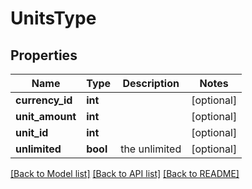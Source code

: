 # UnitsType

## Properties
Name | Type | Description | Notes
------------ | ------------- | ------------- | -------------
**currency_id** | **int** |  | [optional] 
**unit_amount** | **int** |  | [optional] 
**unit_id** | **int** |  | [optional] 
**unlimited** | **bool** | the unlimited | [optional] 

[[Back to Model list]](../README.md#documentation-for-models) [[Back to API list]](../README.md#documentation-for-api-endpoints) [[Back to README]](../README.md)


